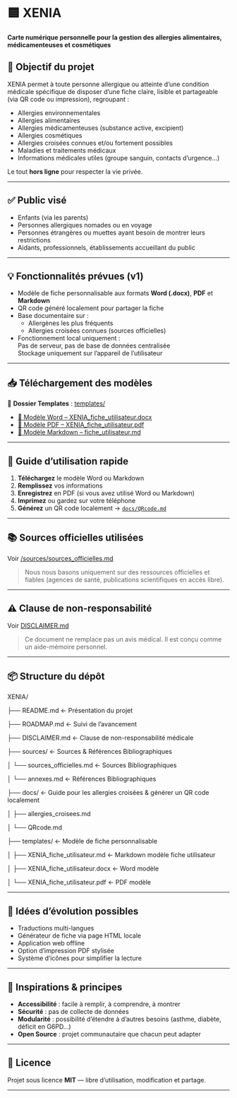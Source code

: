 # 🟦 XENIA  
**Carte numérique personnelle pour la gestion des allergies alimentaires, médicamenteuses et cosmétiques**  

## 🎯 Objectif du projet
XENIA permet à toute personne allergique ou atteinte d’une condition médicale spécifique de disposer d’une fiche claire, lisible et partageable (via QR code ou impression), regroupant :  
- Allergies environnementales
- Allergies alimentaires
- Allergies médicamenteuses (substance active, excipient)  
- Allergies cosmétiques  
- Allergies croisées connues et/ou fortement possibles
- Maladies et traitements médicaux  
- Informations médicales utiles (groupe sanguin, contacts d’urgence…)  

Le tout **hors ligne** pour respecter la vie privée.

---

## ✅ Public visé
- Enfants (via les parents)  
- Personnes allergiques nomades ou en voyage  
- Personnes étrangères ou muettes ayant besoin de montrer leurs restrictions  
- Aidants, professionnels, établissements accueillant du public  

---

## 💡 Fonctionnalités prévues (v1)
- Modèle de fiche personnalisable aux formats **Word (.docx)**, **PDF** et **Markdown**
- QR code généré localement pour partager la fiche
- Base documentaire sur :
  - Allergènes les plus fréquents
  - Allergies croisées connues (sources officielles)
- Fonctionnement local uniquement :  
  Pas de serveur, pas de base de données centralisée  
  Stockage uniquement sur l’appareil de l’utilisateur

---

## 📥 Téléchargement des modèles
📂 **Dossier Templates** : [templates/](./templates)  

- [📄 Modèle Word – XENIA_fiche_utilisateur.docx](./templates/XENIA_fiche_utilisateur.docx)  
- [📄 Modèle PDF – XENIA_fiche_utilisateur.pdf](./templates/XENIA_fiche_utilisateur.pdf)  
- [📝 Modèle Markdown – fiche_utilisateur.md](./fiche_utilisateur.md)  

---

## 📘 Guide d’utilisation rapide
1. **Téléchargez** le modèle Word ou Markdown  
2. **Remplissez** vos informations  
3. **Enregistrez** en PDF (si vous avez utilisé Word ou Markdown)  
4. **Imprimez** ou gardez sur votre téléphone  
5. **Générez** un QR code localement →  [`docs/QRcode.md`](/docs/QRcode.md) 
---

## 📚 Sources officielles utilisées
Voir [/sources/sources_officielles.md](/sources/sources_officielles.md)  
> Nous nous basons uniquement sur des ressources officielles et fiables (agences de santé, publications scientifiques en accès libre).  

---

## ⚠️ Clause de non-responsabilité
Voir [DISCLAIMER.md](./DISCLAIMER.md)  
> Ce document ne remplace pas un avis médical. Il est conçu comme un aide-mémoire personnel.

---

## 📦 Structure du dépôt

XENIA/


├── README.md ← Présentation du projet

├── ROADMAP.md ← Suivi de l’avancement

├── DISCLAIMER.md ← Clause de non-responsabilité médicale

├── sources/ ← Sources & Références Bibliographiques 

│   └── sources_officielles.md ← Sources Bibliographiques       

│   └── annexes.md ← Références Bibliographiques         
 
├── docs/ ← Guide pour les allergies croisées & générer un QR code localement 

│   ├── allergies_croisees.md

│   └── QRcode.md

├── templates/  ← Modèle de fiche personnalisable  

│   ├── XENIA_fiche_utilisateur.md ← Markdown modèle fiche utilisateur      

│   ├── XENIA_fiche_utilisateur.docx ← Word modèle    

│   └── XENIA_fiche_utilisateur.pdf  ← PDF modèle   


---

## 🔄 Idées d’évolution possibles
- Traductions multi-langues
- Générateur de fiche via page HTML locale
- Application web offline
- Option d’impression PDF stylisée
- Système d’icônes pour simplifier la lecture

---

## 🧠 Inspirations & principes
- **Accessibilité** : facile à remplir, à comprendre, à montrer  
- **Sécurité** : pas de collecte de données  
- **Modularité** : possibilité d’étendre à d’autres besoins (asthme, diabète, déficit en G6PD…)  
- **Open Source** : projet communautaire que chacun peut adapter  

---

## 📜 Licence
Projet sous licence **MIT** — libre d’utilisation, modification et partage.

---
